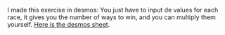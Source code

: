 I made this exercise in desmos: You just have to input de values for each race,
it gives you the number of ways to win, and you can multiply them yourself.
[Here is the desmos sheet](https://www.desmos.com/calculator/cdwzvj0l9e).